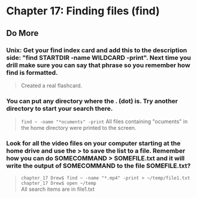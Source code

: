 
# Chapter 17: Finding files (find)

## Do More

### Unix: Get your find index card and add this to the description side: "find STARTDIR -name WILDCARD -print". Next time you drill make sure you can say that phrase so you remember how find is formatted.

> Created a real flashcard.

### You can put any directory where the . (dot) is. Try another directory to start your search there.

> `find ~ -name "*ocuments" -print`
> All files containing "ocuments" in the home directory were printed to the screen.

### Look for all the video files on your computer starting at the home drive and use the > to save the list to a file. Remember how you can do SOMECOMMAND > SOMEFILE.txt and it will write the output of SOMECOMMAND to the file SOMEFILE.txt?

> `chapter_17 Drew$ find ~ -name "*.mp4" -print > ~/temp/file1.txt`
> `chapter_17 Drew$ open ~/temp`   
> All search items are in file1.txt
